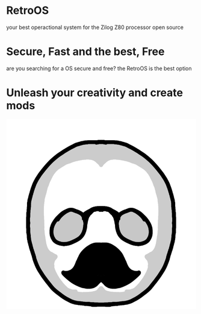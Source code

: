 # RetroOS
your best operactional system for the Zilog Z80 processor open source

# Secure, Fast and the best, Free
are you searching for a OS secure and free? the RetroOS is the best option

# Unleash your creativity and create mods
![](https://github.com/PaneladaDe87/RetroOS/blob/bf9a21e3fbe9c03cdbe4e6e1c52e9efbe4acd54d/RetroOS.png)
